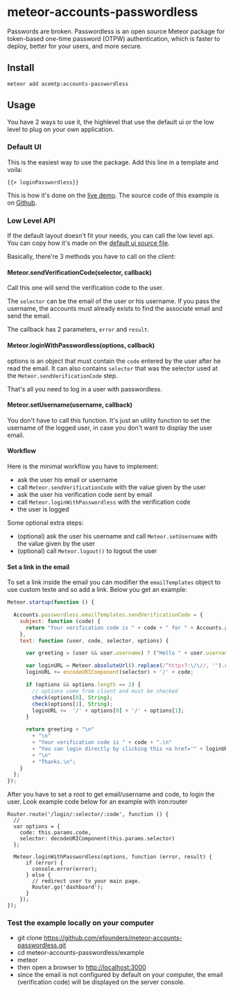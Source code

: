 # meteor-accounts-passwordless

Passwords are broken. Passwordless is an open source Meteor package for token-based one-time password (OTPW) authentication, which is faster to deploy, better for your users, and more secure.

## Install

```
meteor add acemtp:accounts-passwordless
```

## Usage


You have 2 ways to use it, the highlevel that use the default ui or the low level to plug on your own application.

### Default UI

This is the easiest way to use the package. Add this line in a template and voila:

    {{> loginPasswordless}}

This is how it's done on the [live demo](http://passwordless.meteor.com). The source code of this example is on [Github](https://github.com/efounders/meteor-accounts-passwordless/tree/master/example).

### Low Level API

If the default layout doesn't fit your needs, you can call the low level api. You can copy how it's made on the [default ui source file](https://github.com/efounders/meteor-accounts-passwordless/blob/master/accounts-passwordless-ui.js).

Basically, there're 3 methods you have to call on the client:

#### Meteor.sendVerificationCode(selector, callback)

Call this one will send the verification code to the user.

The `selector` can be the email of the user or his username. If you pass the username, the accounts must already exists to find the associate email and send the email.

The callback has 2 parameters, `error` and `result`.

#### Meteor.loginWithPasswordless(options, callback)

options is an object that must contain the `code` entered by the user after he read the email. It can also contains `selector` that was the selector used at the `Meteor.sendVerificationCode` step.

That's all you need to log in a user with passwordless.

#### Meteor.setUsername(username, callback)

You don't have to call this function. It's just an utility function to set the username of the logged user, in case you don't want to display the user email.

#### Workflow

Here is the minimal workflow you have to implement:

- ask the user his email or username
- call `Meteor.sendVerificationCode` with the value given by the user
- ask the user his verification code sent by email
- call `Meteor.loginWithPasswordless` with the verification code
- the user is logged

Some optional extra steps:

- (optional) ask the user his username and call `Meteor.setUsername` with the value given by the user
- (optional) call `Meteor.logout()` to logout the user

#### Set a link in the email

To set a link inside the email you can modifier the `emailTemplates` object to use custom texte and so add a link. Below you get an example:

```javascript
Meteor.startup(function () {

  Accounts.passwordless.emailTemplates.sendVerificationCode = {
    subject: function (code) {
      return "Your verification code is " + code + " for " + Accounts.passwordless.emailTemplates.siteName;
    },
    text: function (user, code, selector, options) {

      var greeting = (user && user.username) ? ("Hello " + user.username + ",") : "Hello,";

      var loginURL = Meteor.absoluteUrl().replace(/^https?:\/\//, '').replace(/\/$/, '') + '/login/';
      loginURL += encodeURIComponent(selector) + '/' + code;

      if (options && options.length == 2) {
        // options come from client and must be checked
        check(options[0], String);
        check(options[1], String);
        loginURL +=  '/' + options[0] + '/' + options[1];
      }

      return greeting + "\n"
        + "\n"
        + "Your verification code is " + code + ".\n"
        + "You can login directly by clicking this <a href='" + loginURL + "'>link</a>\n"
        + "\n"
        + "Thanks.\n";
    }
  };
});
```

After you have to set a root to get email/username and code, to login the user. Look example code below for an example with iron:router

```
Router.route('/login/:selector/:code', function () {
  //
  var options = {
    code: this.params.code,
    selector: decodeURIComponent(this.params.selector)
  };
  
  Meteor.loginWithPasswordless(options, function (error, result) {
      if (error) {
        console.error(error);
      } else {
        // redirect user to your main page.
        Router.go('dashboard');
      }
    });
});
```

### Test the example locally on your computer

- git clone https://github.com/efounders/meteor-accounts-passwordless.git
- cd meteor-accounts-passwordless/example
- meteor
- then open a browser to [http://localhost:3000](http://localhost:3000)
- since the email is not configured by default on your computer, the email (verification code) will be displayed on the server console.
